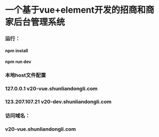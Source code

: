 # 一个基于vue+element开发的招商和商家后台管理系统
### 运行：
#### npm install
#### npm run dev
### 本地host文件配置
### 127.0.0.1 v20-vue.shunliandongli.com 
### 123.207.107.21 v20-dev.shunliandongli.com
### 访问域名：
### v20-vue.shunliandongli.com
